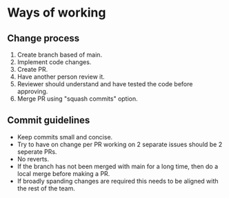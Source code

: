 # Ways of working

## Change process
1. Create branch based of main.
2. Implement code changes.
3. Create PR.
4. Have another person review it.
5. Reviewer should understand and have tested the code before approving.
6. Merge PR using "squash commits" option.

## Commit guidelines
* Keep commits small and concise.
* Try to have on change per PR working on 2 separate issues should be 2 seperate PRs.
* No reverts.
* If the branch has not been merged with main for a long time, then do a local merge before making a PR.
* If broadly spanding changes are required this needs to be aligned with the rest of the team.